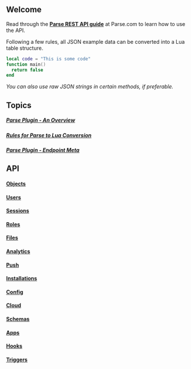 ## Welcome

Read through the [__Parse REST API guide__](https://www.parse.com/docs/rest/guide) at Parse.com to learn how to use the API.

Following a few rules, all JSON example data can be converted into a Lua table structure.

```lua
local code = "This is some code"
function main()
  return false
end
```

*You can also use raw JSON strings in certain methods, if preferable.*

## Topics

##### [Parse Plugin - An Overview](Overview.md)
##### [Rules for Parse to Lua Conversion](Parse2Lua.md)
##### [Parse Plugin - Endpoint Meta](Endpoints.md)

## API

#### [Objects](API_Objects)
#### [Users](API_Users)
#### [Sessions](API_Sessions)
#### [Roles](API_Roles)
#### [Files](API_Files)
#### [Analytics](API_Analytics)
#### [Push](API_Push)
#### [Installations](API_Installations)
#### [Config](API_Config)
#### [Cloud](API_Cloud)
#### [Schemas](API_Schemas)
#### [Apps](API_Apps)
#### [Hooks](API_Hooks)
#### [Triggers](API_Triggers)
